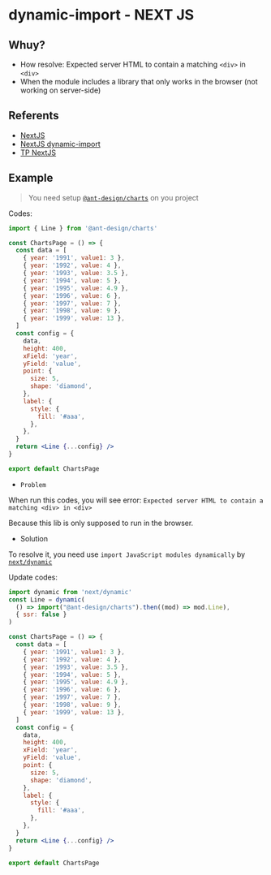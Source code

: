 # dynamic-import - NEXT JS

## Whuy?

- How resolve: Expected server HTML to contain a matching `<div>` in `<div>`
- When the module includes a library that only works in the browser (not working on server-side)

## Referents

- [NextJS](https://nextjs.org)
- [NextJS dynamic-import](https://nextjs.org/docs/advanced-features/dynamic-import)
- [TP NextJS](https://tampm.com/blog/next-js/)

## Example

> You need setup [`@ant-design/charts`](https://charts.ant.design/) on you project

Codes:

```jsx
import { Line } from '@ant-design/charts'

const ChartsPage = () => {
  const data = [
    { year: '1991', value1: 3 },
    { year: '1992', value: 4 },
    { year: '1993', value: 3.5 },
    { year: '1994', value: 5 },
    { year: '1995', value: 4.9 },
    { year: '1996', value: 6 },
    { year: '1997', value: 7 },
    { year: '1998', value: 9 },
    { year: '1999', value: 13 },
  ]
  const config = {
    data,
    height: 400,
    xField: 'year',
    yField: 'value',
    point: {
      size: 5,
      shape: 'diamond',
    },
    label: {
      style: {
        fill: '#aaa',
      },
    },
  }
  return <Line {...config} />
}

export default ChartsPage
```

- `Problem`

When run this codes, you will see error: `Expected server HTML to contain a matching <div> in <div>`

Because this lib is only supposed to run in the browser.

- Solution

To resolve it, you need use `import JavaScript modules dynamically` by [`next/dynamic`](https://nextjs.org/docs/advanced-features/dynamic-import)

Update codes:

```jsx
import dynamic from 'next/dynamic'
const Line = dynamic(
  () => import("@ant-design/charts").then((mod) => mod.Line),
  { ssr: false }
)

const ChartsPage = () => {
  const data = [
    { year: '1991', value1: 3 },
    { year: '1992', value: 4 },
    { year: '1993', value: 3.5 },
    { year: '1994', value: 5 },
    { year: '1995', value: 4.9 },
    { year: '1996', value: 6 },
    { year: '1997', value: 7 },
    { year: '1998', value: 9 },
    { year: '1999', value: 13 },
  ]
  const config = {
    data,
    height: 400,
    xField: 'year',
    yField: 'value',
    point: {
      size: 5,
      shape: 'diamond',
    },
    label: {
      style: {
        fill: '#aaa',
      },
    },
  }
  return <Line {...config} />
}

export default ChartsPage
```
